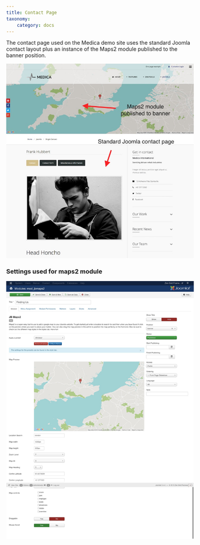 ```yaml
---
title: Contact Page
taxonomy:
    category: docs
---
```


The contact page used on the Medica demo site uses the standard Joomla contact layout plus an instance of the Maps2 module published to the banner position.

![Banner map module](/images/contact/medica-contact-page.jpg)

### Settings used for maps2 module
![Banner map settings](/images/contact/contact-map-settings.jpg)
